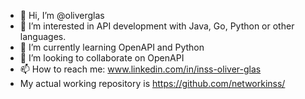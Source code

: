 - 👋 Hi, I’m @oliverglas
- 👀 I’m interested in API development with Java, Go, Python or other languages.
- 🌱 I’m currently learning OpenAPI and Python
- 💞️ I’m looking to collaborate on OpenAPI
- 📫 How to reach me: www.linkedin.com/in/inss-oliver-glas
- My actual working repository is https://github.com/networkinss/

